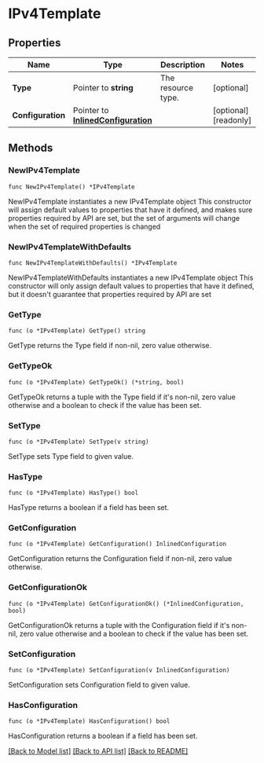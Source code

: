 # IPv4Template

## Properties

Name | Type | Description | Notes
------------ | ------------- | ------------- | -------------
**Type** | Pointer to **string** | The resource type. | [optional] 
**Configuration** | Pointer to [**InlinedConfiguration**](InlinedConfiguration.md) |  | [optional] [readonly] 

## Methods

### NewIPv4Template

`func NewIPv4Template() *IPv4Template`

NewIPv4Template instantiates a new IPv4Template object
This constructor will assign default values to properties that have it defined,
and makes sure properties required by API are set, but the set of arguments
will change when the set of required properties is changed

### NewIPv4TemplateWithDefaults

`func NewIPv4TemplateWithDefaults() *IPv4Template`

NewIPv4TemplateWithDefaults instantiates a new IPv4Template object
This constructor will only assign default values to properties that have it defined,
but it doesn't guarantee that properties required by API are set

### GetType

`func (o *IPv4Template) GetType() string`

GetType returns the Type field if non-nil, zero value otherwise.

### GetTypeOk

`func (o *IPv4Template) GetTypeOk() (*string, bool)`

GetTypeOk returns a tuple with the Type field if it's non-nil, zero value otherwise
and a boolean to check if the value has been set.

### SetType

`func (o *IPv4Template) SetType(v string)`

SetType sets Type field to given value.

### HasType

`func (o *IPv4Template) HasType() bool`

HasType returns a boolean if a field has been set.

### GetConfiguration

`func (o *IPv4Template) GetConfiguration() InlinedConfiguration`

GetConfiguration returns the Configuration field if non-nil, zero value otherwise.

### GetConfigurationOk

`func (o *IPv4Template) GetConfigurationOk() (*InlinedConfiguration, bool)`

GetConfigurationOk returns a tuple with the Configuration field if it's non-nil, zero value otherwise
and a boolean to check if the value has been set.

### SetConfiguration

`func (o *IPv4Template) SetConfiguration(v InlinedConfiguration)`

SetConfiguration sets Configuration field to given value.

### HasConfiguration

`func (o *IPv4Template) HasConfiguration() bool`

HasConfiguration returns a boolean if a field has been set.


[[Back to Model list]](../README.md#documentation-for-models) [[Back to API list]](../README.md#documentation-for-api-endpoints) [[Back to README]](../README.md)


